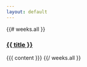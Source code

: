 ```yaml
---
layout: default
---
```


{{# weeks.all }}
### [{{ title }}]({{url}})
{{{ content }}}
{{/ weeks.all }}
